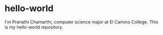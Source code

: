 # hello-world

I'm Pranathi Chamarthi, computer science major at El Camino College. This is my hello-world repository. 

